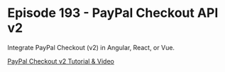 # Episode 193 - PayPal Checkout API v2

Integrate PayPal Checkout (v2) in Angular, React, or Vue. 

[PayPal Checkout v2 Tutorial & Video](https://fireship.io/lessons/paypal-checkout-frontend/)
